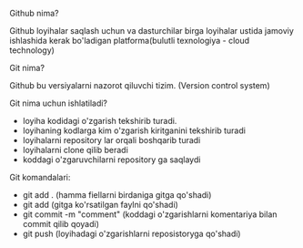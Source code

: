 Github nima?

Github loyihalar saqlash uchun va dasturchilar birga loyihalar ustida jamoviy ishlashida kerak bo'ladigan platforma(bulutli texnologiya -
cloud technology)

Git nima?

Github bu versiyalarni nazorot qiluvchi tizim.
(Version control system)

Git nima uchun ishlatiladi?
  - loyiha kodidagi o'zgarish tekshirib turadi.
  - loyihaning kodlarga kim o'zgarish kiritganini tekshirib turadi
  - loyihalarni repository lar orqali boshqarib turadi
  - loyihalarni clone qilib beradi
  - koddagi o'zgaruvchilarni repository ga saqlaydi
    
Git komandalari:
  - git add . (hamma fiellarni birdaniga gitga qo'shadi)
  - git add <ffile name> (gitga ko'rsatilgan faylni qo'shadi)
  - git commit -m "comment" (koddagi o'zgarishlarni komentariya bilan commit qilib qoyadi)
  - git push (loyihadagi o'zgarishlarni reposistoryga qo'shadi)

